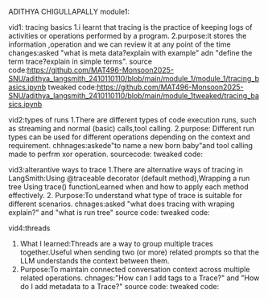 ADITHYA CHIGULLAPALLY
module1:

vid1: tracing basics 
1.i learnt that tracing is the practice of keeping logs of activities or operations performed by a program.
2.purpose:it stores the information ,operation and we can review it at any point of the time
changes:asked "what is meta data?explain with example" adn "define the term trace?explain in simple terms".
source code:https://github.com/MAT496-Monsoon2025-SNU/adithya_langsmith_2410110110/blob/main/module_1/module_1/tracing_basics.ipynb
tweaked code:https://github.com/MAT496-Monsoon2025-SNU/adithya_langsmith_2410110110/blob/main/module_1tweaked/tracing_basics.ipynb

vid2:types of runs
1.There are different types of code execution runs, such as streaming and normal (basic) calls,tool calling.
2.purpose: Different run types can be used for different operations depending on the context and requirement.
chhnages:askede"to name a new born baby"and tool calling made to perfrm xor operation.
sourcecode:
tweaked code:

vid3:alterantive ways to trace
1.There are alternative ways of tracing in LangSmith:Using @traceable decorator (default method),Wrapping a run tree Using trace() functionLearned when and how to apply each method effectively.
2. Purpose:To understand what type of trace is suitable for different scenarios.
chnages:asked "what does tracing with wraping explain?" and "what is run tree"
source code:
tweaked code:

vid4:threads
1. What I learned:Threads are a way to group multiple traces together.Useful when sending two (or more) related prompts so that the LLM understands the context between them.
2. Purpose:To maintain connected conversation context across multiple related operations.
chnages:"How can I add tags to a Trace?" and "How do I add metadata to a Trace?"
source code:
tweaked code:
